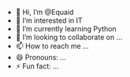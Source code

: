 - 👋 Hi, I’m @Equaid
- 👀 I’m interested in IT
- 🌱 I’m currently learning Python 
- 💞️ I’m looking to collaborate on ...
- 📫 How to reach me ...
- 😄 Pronouns: ...
- ⚡ Fun fact: ...

<!---
Equaid/Equaid is a ✨ special ✨ repository because its `README.md` (this file) appears on your GitHub profile.
You can click the Preview link to take a look at your changes.
--->
